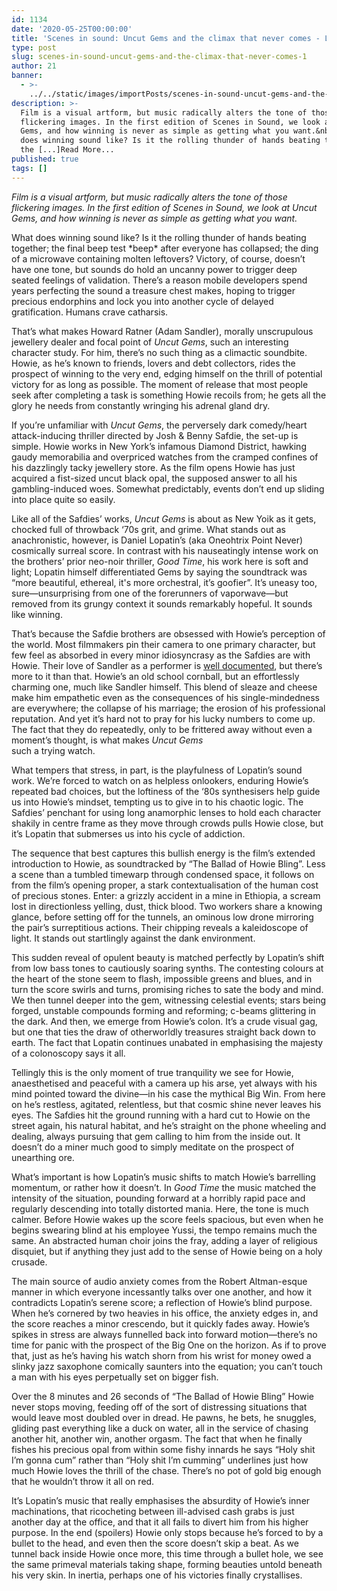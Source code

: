 ```yaml
---
id: 1134
date: '2020-05-25T00:00:00'
title: 'Scenes in sound: Uncut Gems and the climax that never comes - Loose Lips'
type: post
slug: scenes-in-sound-uncut-gems-and-the-climax-that-never-comes-1
author: 21
banner:
  - >-
    ../../static/images/importPosts/scenes-in-sound-uncut-gems-and-the-climax-that-never-comes-1/image1134.jpeg
description: >-
  Film is a visual artform, but music radically alters the tone of those
  flickering images. In the first edition of Scenes in Sound, we look at Uncut
  Gems, and how winning is never as simple as getting what you want.&nbsp; What
  does winning sound like? Is it the rolling thunder of hands beating together;
  the [...]Read More...
published: true
tags: []
---
```

_Film is a visual artform, but music radically alters the tone of those flickering images. In the first edition of Scenes in Sound, we look at Uncut Gems, and how winning is never as simple as getting what you want._ 

What does winning sound like? Is it the rolling thunder of hands beating together; the final beep test \*beep\* after everyone has collapsed; the ding of a microwave containing molten leftovers? Victory, of course, doesn’t have one tone, but sounds do hold an uncanny power to trigger deep seated feelings of validation. There’s a reason mobile developers spend years perfecting the sound a treasure chest makes, hoping to trigger precious endorphins and lock you into another cycle of delayed gratification. Humans crave catharsis.

That’s what makes Howard Ratner (Adam Sandler), morally unscrupulous jewellery dealer and focal point of _Uncut Gems_, such an interesting character study. For him, there’s no such thing as a climactic soundbite. Howie, as he’s known to friends, lovers and debt collectors, rides the prospect of winning to the very end, edging himself on the thrill of potential victory for as long as possible. The moment of release that most people seek after completing a task is something Howie recoils from; he gets all the glory he needs from constantly wringing his adrenal gland dry. 

If you’re unfamiliar with _Uncut Gems_, the perversely dark comedy/heart attack-inducing thriller directed by Josh & Benny Safdie, the set-up is simple. Howie works in New York’s infamous Diamond District, hawking gaudy memorabilia and overpriced watches from the cramped confines of his dazzlingly tacky jewellery store. As the film opens Howie has just acquired a fist-sized uncut black opal, the supposed answer to all his gambling-induced woes. Somewhat predictably, events don’t end up sliding into place quite so easily. 

Like all of the Safdies’ works, _Uncut Gems_ is about as New Yoik as it gets, chocked full of throwback ‘70s grit, and grime. What stands out as anachronistic, however, is Daniel Lopatin’s (aka Oneohtrix Point Never) cosmically surreal score. In contrast with his nauseatingly intense work on the brothers’ prior neo-noir thriller, _Good Time_, his work here is soft and light; Lopatin himself differentiated Gems by saying the soundtrack was “more beautiful, ethereal, it's more orchestral, it’s goofier”. It’s uneasy too, sure—unsurprising from one of the forerunners of vaporwave—but removed from its grungy context it sounds remarkably hopeful. It sounds like winning. 

That’s because the Safdie brothers are obsessed with Howie’s perception of the world. Most filmmakers pin their camera to one primary character, but few feel as absorbed in every minor idiosyncrasy as the Safdies are with Howie. Their love of Sandler as a performer is [well documented](https://film.avclub.com/the-safdie-brothers-on-uncut-gems-and-how-they-convince-1840556292), but there’s more to it than that. Howie’s an old school cornball, but an effortlessly charming one, much like Sandler himself. This blend of sleaze and cheese make him empathetic even as the consequences of his single-mindedness are everywhere; the collapse of his marriage; the erosion of his professional reputation. And yet it’s hard not to pray for his lucky numbers to come up. The fact that they do repeatedly, only to be frittered away without even a moment’s thought, is what makes _Uncut Gems_  
such a trying watch. 

What tempers that stress, in part, is the playfulness of Lopatin’s sound work. We’re forced to watch on as helpless onlookers, enduring Howie’s repeated bad choices, but the loftiness of the ‘80s synthesisers help guide us into Howie’s mindset, tempting us to give in to his chaotic logic. The Safdies’ penchant for using long anamorphic lenses to hold each character shakily in centre frame as they move through crowds pulls Howie close, but it’s Lopatin that submerses us into his cycle of addiction. 

The sequence that best captures this bullish energy is the film’s extended introduction to Howie, as soundtracked by “The Ballad of Howie Bling”. Less a scene than a tumbled timewarp through condensed space, it follows on from the film’s opening proper, a stark contextualisation of the human cost of precious stones. Enter: a grizzly accident in a mine in Ethiopia, a scream lost in directionless yelling, dust, thick blood. Two workers share a knowing glance, before setting off for the tunnels, an ominous low drone mirroring the pair’s surreptitious actions. Their chipping reveals a kaleidoscope of light. It stands out startlingly against the dank environment.

This sudden reveal of opulent beauty is matched perfectly by Lopatin’s shift from low bass tones to cautiously soaring synths. The contesting colours at the heart of the stone seem to flash, impossible greens and blues, and in turn the score swirls and turns, promising riches to sate the body and mind. We then tunnel deeper into the gem, witnessing celestial events; stars being forged, unstable compounds forming and reforming; c-beams glittering in the dark. And then, we emerge from Howie’s colon. It’s a crude visual gag, but one that ties the draw of otherworldly treasures straight back down to earth. The fact that Lopatin continues unabated in emphasising the majesty of a colonoscopy says it all. 

Tellingly this is the only moment of true tranquility we see for Howie, anaesthetised and peaceful with a camera up his arse, yet always with his mind pointed toward the divine—in his case the mythical Big Win. From here on he’s restless, agitated, relentless, but that cosmic shine never leaves his eyes. The Safdies hit the ground running with a hard cut to Howie on the street again, his natural habitat, and he’s straight on the phone wheeling and dealing, always pursuing that gem calling to him from the inside out. It doesn’t do a miner much good to simply meditate on the prospect of unearthing ore. 

What’s important is how Lopatin’s music shifts to match Howie’s barrelling momentum, or rather how it doesn’t. In _Good Time_ the music matched the intensity of the situation, pounding forward at a horribly rapid pace and regularly descending into totally distorted mania. Here, the tone is much calmer. Before Howie wakes up the score feels spacious, but even when he begins swearing blind at his employee Yussi, the tempo remains much the same. An abstracted human choir joins the fray, adding a layer of religious disquiet, but if anything they just add to the sense of Howie being on a holy crusade. 

The main source of audio anxiety comes from the Robert Altman-esque manner in which everyone incessantly talks over one another, and how it contradicts Lopatin’s serene score; a reflection of Howie’s blind purpose. When he’s cornered by two heavies in his office, the anxiety edges in, and the score reaches a minor crescendo, but it quickly fades away. Howie’s spikes in stress are always funnelled back into forward motion—there’s no time for panic with the prospect of the Big One on the horizon. As if to prove that, just as he’s having his watch shorn from his wrist for money owed a slinky jazz saxophone comically saunters into the equation; you can’t touch a man with his eyes perpetually set on bigger fish.

Over the 8 minutes and 26 seconds of “The Ballad of Howie Bling” Howie never stops moving, feeding off of the sort of distressing situations that would leave most doubled over in dread. He pawns, he bets, he snuggles, gliding past everything like a duck on water, all in the service of chasing another hit, another win, another orgasm. The fact that when he finally fishes his precious opal from within some fishy innards he says “Holy shit I’m gonna cum” rather than “Holy shit I’m cumming” underlines just how much Howie loves the thrill of the chase. There’s no pot of gold big enough that he wouldn’t throw it all on red. 

It’s Lopatin’s music that really emphasises the absurdity of Howie’s inner machinations, that ricocheting between ill-advised cash grabs is just another day at the office, and that it all fails to divert him from his higher purpose. In the end (spoilers) Howie only stops because he’s forced to by a bullet to the head, and even then the score doesn’t skip a beat. As we tunnel back inside Howie once more, this time through a bullet hole, we see the same primeval materials taking shape, forming beauties untold beneath his very skin. In inertia, perhaps one of his victories finally crystallises.